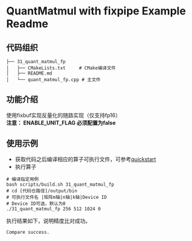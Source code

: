 # QuantMatmul with fixpipe Example Readme
## 代码组织
```
├── 31_quant_matmul_fp
│   ├── CMakeLists.txt     # CMake编译文件
│   ├── README.md
│   └── quant_matmul_fp.cpp # 主文件
```
## 功能介绍
使用fixbuf实现反量化的随路实现（仅支持fp16）  
**注意： ENABLE_UNIT_FLAG 必须配置为false**
## 使用示例
- 获取代码之后编译相应的算子可执行文件，可参考[quickstart](../../docs/quickstart.md#算子编译)
- 执行算子
```
# 编译指定用例
bash scripts/build.sh 31_quant_matmul_fp
# cd [代码仓路径]/output/bin
# 可执行文件名 |矩阵m轴|n轴|k轴|Device ID
# Device ID可选，默认为0
./31_quant_matmul_fp 256 512 1024 0
```
执行结果如下，说明精度比对成功。
```
Compare success.
```